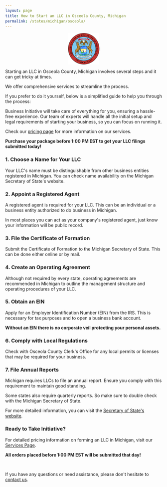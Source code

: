 ```yaml
---
layout: page
title: How to Start an LLC in Osceola County, Michigan
permalink: /states/michigan/osceola/
---
```


<a href="{{ site.data.resources.state_sos_websites.michigan }}" target="_blank">
    <img src="/images/state-seals/michigan-seal.png" alt="Michigan State Seal" style="display: block; margin: 10px auto; width: 100px;">
</a>

<p>Starting an LLC in Osceola County, Michigan involves several steps and it can get tricky at times.</p>

<p>We offer comprehensive services to streamline the process.</p>

<p>If you prefer to do it yourself, below is a simplified guide to help you through the process:</p>

<p>Business Initiative will take care of everything for you, ensuring a hassle-free experience. Our team of experts will handle all the initial setup and legal requirements of starting your business, so you can focus on running it.</p>

<p>Check our <a href="/services/">pricing page</a> for more information on our services.</p>
<p><b>Purchase your package before 1:00 PM EST to get your LLC filings submitted today!</b></p>

<h3>1. Choose a Name for Your LLC</h3>
<p>Your LLC's name must be distinguishable from other business entities registered in Michigan. You can check name availability on the Michigan Secretary of State's website.</p>

<h3>2. Appoint a Registered Agent</h3>
<p>A registered agent is required for your LLC. This can be an individual or a business entity authorized to do business in Michigan.</p>

<p>In most places you can act as your company's registered agent, just know your information will be public record.<p>

<h3>3. File the Certificate of Formation</h3>
<p>Submit the Certificate of Formation to the Michigan Secretary of State. This can be done either online or by mail.</p>

<h3>4. Create an Operating Agreement</h3>
<p>Although not required by every state, operating agreements are recommended in Michigan to outline the management structure and operating procedures of your LLC.</p>

<h3>5. Obtain an EIN</h3>
<p>Apply for an Employer Identification Number (EIN) from the IRS. This is necessary for tax purposes and to open a business bank account.</p>

<p><b>Without an EIN there is no corporate veil protecting your personal assets.</b></p>

<h3>6. Comply with Local Regulations</h3>
<p>Check with Osceola County Clerk's Office for any local permits or licenses that may be required for your business.</p>

<h3>7. File Annual Reports</h3>
<p>Michigan requires LLCs to file an annual report. Ensure you comply with this requirement to maintain good standing.</p>

<p>Some states also require quarterly reports. So make sure to double check with the Michigan Secretary of State.</p>

<p>For more detailed information, you can visit the <a href="{{ site.data.resources.state_sos_websites.michigan }}" target="_blank">Secretary of State's website</a>.</p>

<h3>Ready to Take Initiative?</h3>
<p>For detailed pricing information on forming an LLC in Michigan, visit our <a href="/services/">Services Page</a>.</p>
<p><b>All orders placed before 1:00 PM EST will be submitted that day!</b></p>
<br>
<p>If you have any questions or need assistance, please don't hesitate to <a href="https://www.businessinitiative.org/contact/" target="_blank">contact us</a>.</p>
